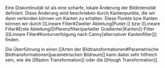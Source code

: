 Eine Diskontinuität ist als eine scharfe, lokale Änderung der Bildintensität definiert. Diese Änderung wird beschrieben durch Kantenpunkte, die wir dann verbinden können um Kanten zu erhalten.
Diese Punkte bzw Kanten können wir durch [[Lineare Filter#Zweiter Ableitung|Punkt-]] bzw [[Lineare Filter#Erste Ableitung/Differenzfilter/partieller Gradienter|Kanten]]-Filter ([[Lineare Filter#Konturverfolgung nach Canny|alternativer Kantenfilter]]) finden.

Die Überführung in einen [[Arten der Bildtransformationen#Parametrische Bildtransformationen|parametrischen Bildraum]] kann dabei sehr hilfreich sein, wie die [[Radon Transformation]] oder die [[Hough Transformation]].